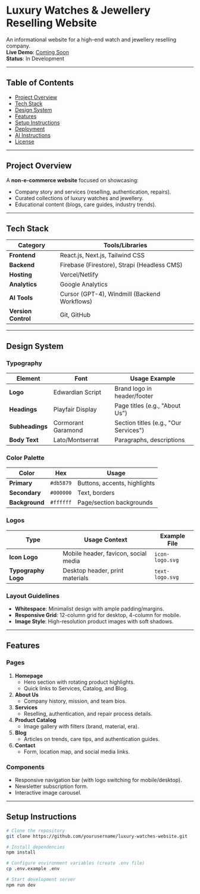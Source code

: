 # Luxury Watches & Jewellery Reselling Website

An informational website for a high-end watch and jewellery reselling company.  
**Live Demo**: [Coming Soon](#)  
**Status**: In Development

---

## Table of Contents
- [Project Overview](#project-overview)
- [Tech Stack](#tech-stack)
- [Design System](#design-system)
- [Features](#features)
- [Setup Instructions](#setup-instructions)
- [Deployment](#deployment)
- [AI Instructions](#ai-instructions-for-code-generation)
- [License](#license)

---

## Project Overview
A **non-e-commerce website** focused on showcasing:
- Company story and services (reselling, authentication, repairs).
- Curated collections of luxury watches and jewellery.
- Educational content (blogs, care guides, industry trends).

---

## Tech Stack
| Category       | Tools/Libraries                                                                 |
|----------------|---------------------------------------------------------------------------------|
| **Frontend**   | React.js, Next.js, Tailwind CSS                                                 |
| **Backend**    | Firebase (Firestore), Strapi (Headless CMS)                                     |
| **Hosting**    | Vercel/Netlify                                                                  |
| **Analytics**  | Google Analytics                                                                |
| **AI Tools**   | Cursor (GPT-4), Windmill (Backend Workflows)                                   |
| **Version Control** | Git, GitHub                                                               |

---

## Design System
### Typography
| Element         | Font                     | Usage Example                          |
|-----------------|--------------------------|----------------------------------------|
| **Logo**        | Edwardian Script         | Brand logo in header/footer            |
| **Headings**    | Playfair Display         | Page titles (e.g., "About Us")         |
| **Subheadings** | Cormorant Garamond       | Section titles (e.g., "Our Services")  |
| **Body Text**   | Lato/Montserrat          | Paragraphs, descriptions               |

### Color Palette
| Color          | Hex       | Usage                                   |
|----------------|-----------|-----------------------------------------|
| **Primary**    | `#db5879` | Buttons, accents, highlights            |
| **Secondary**  | `#000000` | Text, borders                           |
| **Background** | `#ffffff` | Page/section backgrounds                |

### Logos
| Type               | Usage Context                          | Example File       |
|--------------------|----------------------------------------|--------------------|
| **Icon Logo**      | Mobile header, favicon, social media   | `icon-logo.svg`    |
| **Typography Logo**| Desktop header, print materials        | `text-logo.svg`    |

### Layout Guidelines
- **Whitespace**: Minimalist design with ample padding/margins.
- **Responsive Grid**: 12-column grid for desktop, 4-column for mobile.
- **Image Style**: High-resolution product images with soft shadows.

---

## Features
### Pages
1. **Homepage**  
   - Hero section with rotating product highlights.
   - Quick links to Services, Catalog, and Blog.
2. **About Us**  
   - Company history, mission, and team bios.
3. **Services**  
   - Reselling, authentication, and repair process details.
4. **Product Catalog**  
   - Image gallery with filters (brand, material, era).
5. **Blog**  
   - Articles on trends, care tips, and authentication guides.
6. **Contact**  
   - Form, location map, and social media links.

### Components
- Responsive navigation bar (with logo switching for mobile/desktop).
- Newsletter subscription form.
- Interactive image carousel.

---

## Setup Instructions
```bash
# Clone the repository
git clone https://github.com/yourusername/luxury-watches-website.git

# Install dependencies
npm install

# Configure environment variables (create .env file)
cp .env.example .env

# Start development server
npm run dev